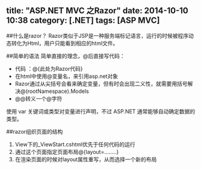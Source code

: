 title: "ASP.NET MVC 之Razor"
date: 2014-10-10 10:38
category: [.NET]
tags: [ASP MVC]
---

##什么是razor？
Razor类似于JSP是一种服务端标记语言，运行的时候被程序动态转化为Html，用户只能看到相应的html文件。

##简单的语法
简单直接的理念，@后直接写代码：
- 代码 ：@{此处为Razor代码}
- 在html中使用@变量名，来引用asp.net对象
- Razor通过从尖括号会看来确定变量，但有时会出现二义性，就需要用括号解决@(rootNamespace).Models
- @@转义一个@字符

使用 var 关键词或类型对变量进行声明，不过 ASP.NET 通常能够自动确定数据的类型。

##razor组织页面的结构
1. View下的_ViewStart.cshtml优先于任何代码的运行
2. 通过这个页面指定页面布局@{layout=........}
3. 在渲染页面的时候对layout属性重写，从而选择一个新的布局
